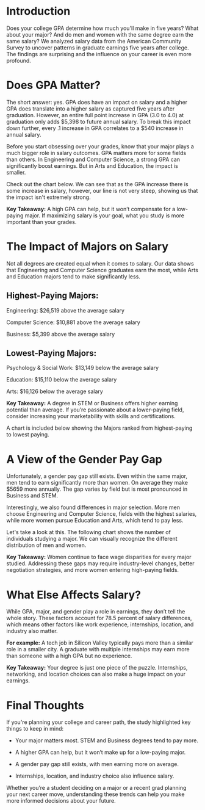 # **Introduction**

Does your college GPA determine how much you'll make in five years? What about your major? And do men and women with the same degree earn the same salary? We analyzed salary data from the American Community Survey to uncover patterns in graduate earnings five years after college. The findings are surprising and the influence on your career is even more profound.

# **Does GPA Matter?**

The short answer: yes. GPA does have an impact on salary and a higher GPA does translate into a higher salary as captured five years after graduation. However, an entire full point increase in GPA (3.0 to 4.0) at graduation only adds \$5,398 to future annual salary. To break this impact down further, every .1 increase in GPA correlates to a \$540 increase in annual salary.

Before you start obsessing over your grades, know that your major plays a much bigger role in salary outcomes. GPA matters more for some fields than others. In Engineering and Computer Science, a strong GPA can significantly boost earnings. But in Arts and Education, the impact is smaller. 

Check out the chart below. We can see that as the GPA increase there is some increase in salary, however, our line is not very steep, showing us that the impact isn't extremely strong.


**Key Takeaway:** A high GPA can help, but it won’t compensate for a low-paying major. If maximizing salary is your goal, what you study is more important than your grades.

# **The Impact of Majors on Salary**

Not all degrees are created equal when it comes to salary. Our data shows that Engineering and Computer Science graduates earn the most, while Arts and Education majors tend to make significantly less.

## **Highest-Paying Majors:**

Engineering: \$26,519 above the average salary

Computer Science: \$10,881 above the average salary

Business: \$5,399 above the average salary

## **Lowest-Paying Majors:**

Psychology & Social Work: \$13,149 below the average salary

Education: \$15,110 below the average salary

Arts: \$16,126 below the average salary

**Key Takeaway:** A degree in STEM or Business offers higher earning potential than average. If you’re passionate about a lower-paying field, consider increasing your marketability with skills and certifications.

A chart is included below showing the Majors ranked from highest-paying to lowest paying.



# A View of the Gender Pay Gap

Unfortunately, a gender pay gap still exists. Even within the same major, men tend to earn significantly more than women. On average they make \$5659 more annually. The gap varies by field but is most pronounced in Business and STEM.

Interestingly, we also found differences in major selection. More men choose Engineering and Computer Science, fields with the highest salaries, while more women pursue Education and Arts, which tend to pay less.

Let's take a look at this. The following chart shows the number of individuals studying a major. We can visually recognize the different distribution of men and women.


**Key Takeaway:** Women continue to face wage disparities for every major studied. Addressing these gaps may require industry-level changes, better negotiation strategies, and more women entering high-paying fields.

# What Else Affects Salary?

While GPA, major, and gender play a role in earnings, they don’t tell the whole story. These factors account for 78.5 percent of salary differences, which means other factors like work experience, internships, location, and industry also matter.

**For example:** A tech job in Silicon Valley typically pays more than a similar role in a smaller city. A graduate with multiple internships may earn more than someone with a high GPA but no experience.

**Key Takeaway:** Your degree is just one piece of the puzzle. Internships, networking, and location choices can also make a huge impact on your earnings.


# Final Thoughts

If you're planning your college and career path, the study highlighted key things to keep in mind:

-   Your major matters most. STEM and Business degrees tend to pay more.

-   A higher GPA can help, but it won’t make up for a low-paying major.

-   A gender pay gap still exists, with men earning more on average.

-   Internships, location, and industry choice also influence salary.

Whether you’re a student deciding on a major or a recent grad planning your next career move, understanding these trends can help you make more informed decisions about your future.
